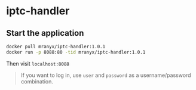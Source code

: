 # iptc-handler

## Start the application

```bash
docker pull mranyx/iptc-handler:1.0.1
docker run -p 8088:80 -tid mranyx/iptc-handler:1.0.1
```

Then visit `localhost:8088`

> If you want to log in, use `user` and `password` as a username/password combination.
